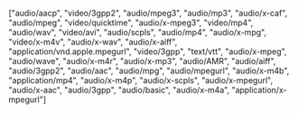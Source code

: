 

["audio/aacp", "video/3gpp2", "audio/mpeg3", "audio/mp3", "audio/x-caf", "audio/mpeg", "video/quicktime", "audio/x-mpeg3", "video/mp4", "audio/wav", "video/avi", "audio/scpls", "audio/mp4", "audio/x-mpg", "video/x-m4v", "audio/x-wav", "audio/x-aiff", "application/vnd.apple.mpegurl", "video/3gpp", "text/vtt", "audio/x-mpeg", "audio/wave", "audio/x-m4r", "audio/x-mp3", "audio/AMR", "audio/aiff", "audio/3gpp2", "audio/aac", "audio/mpg", "audio/mpegurl", "audio/x-m4b", "application/mp4", "audio/x-m4p", "audio/x-scpls", "audio/x-mpegurl", "audio/x-aac", "audio/3gpp", "audio/basic", "audio/x-m4a", "application/x-mpegurl"]

